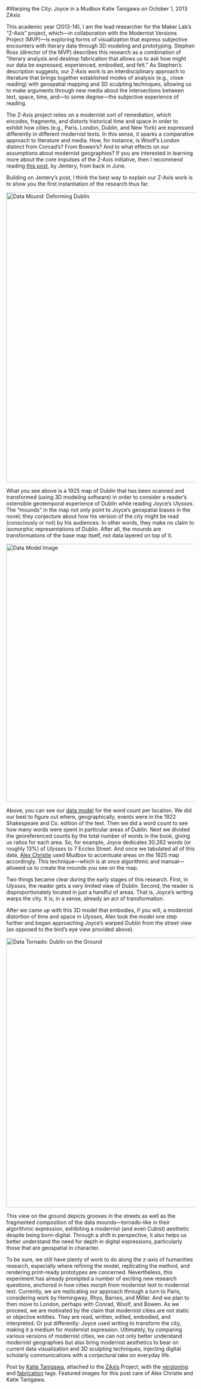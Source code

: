 #Warping the City: Joyce in a Mudbox
Katie Tanigawa on October 1, 2013   ZAxis 

<p>This academic year (2013-14), I am the lead researcher for the Maker Lab&#8217;s &#8220;Z-Axis&#8221; project, which&#8212;in collaboration with the Modernist Versions Project (MVP)&#8212;is exploring forms of visualization that express subjective encounters with literary data through 3D modeling and prototyping. Stephen Ross (director of the MVP) describes this research as a combination of &#8220;literary analysis and desktop fabrication that allows us to ask how might our data be expressed, experienced, embodied, and felt.&#8221; As Stephen&#8217;s description suggests, our Z-Axis work is an interdisciplinary approach to literature that brings together established modes of analysis (e.g., close reading) with geospatial mapping and 3D sculpting techniques, allowing us to make arguments through new media about the intersections between text, space, time, and&#8212;to some degree&#8212;the subjective experience of reading.</p>
<p>The Z-Axis project relies on a modernist sort of remediation, which encodes, fragments, and distorts historical time and space in order to exhibit how cities (e.g., Paris, London, Dublin, and New York) are expressed differently in different modernist texts. In this sense, it sparks a comparative approach to literature and media. <span class="pullquote">How, for instance, is Woolf&#8217;s London distinct from Conrad&#8217;s? From Bowen&#8217;s?</span> And to what effects on our assumptions about modernist geographies? If you are interested in learning more about the core impulses of the Z-Axis initiative, then I recommend reading <a title="learn more" href="http://maker.uvic.ca/zposter/">this post</a>, by Jentery, from back in June.</p>
<p>Building on Jentery&#8217;s post, I think the best way to explain our Z-Axis work is to show you the first instantiation of the research thus far.</p>
<p><a href="http://maker.uvic.ca/wp-content/uploads/2013/10/datamound.png"><img class="alignnone size-full wp-image-3653" alt="Data Mound: Deforming Dublin" src="http://maker.uvic.ca/wp-content/uploads/2013/10/datamound.png" width="1150" height="773" /></a></p>
<p>What you see above is a 1925 map of Dublin that has been scanned and transformed (using 3D modeling software) in order to consider a reader’s ostensible geotemporal experience of Dublin while reading Joyce’s <em>Ulysses</em>. The &#8220;mounds&#8221; in the map not only point to Joyce&#8217;s geospatial biases in the novel; they conjecture about how his version of the city might be read (consciously or not) by his audiences. In other words, they make no claim to isomorphic representations of Dublin. After all, the mounds are <span class="pullquote">transformations of the base map itself, not data layered on top of it</span>.</p>
<p><a href="http://maker.uvic.ca/wp-content/uploads/2013/10/datamodelimage.png"><img class="alignnone size-full wp-image-3654" alt="Data Model Image" src="http://maker.uvic.ca/wp-content/uploads/2013/10/datamodelimage.png" width="1150" height="688" /></a></p>
<p>Above, you can see our <a title="Data Model for Ulysses" href="https://github.com/uvicmakerlab/zaxis/blob/master/ulyssesdatamodel.xlsx" target="_blank">data model</a> for the word count per location. We did our best to figure out where, geographically, events were in the 1922 Shakespeare and Co. edition of the text. Then we did a word count to see how many words were spent in particular areas of Dublin. Next we divided the georeferenced counts by the total number of words in the book, giving us ratios for each area. So, for example, Joyce dedicates 30,262 words (or roughly 13%) of <em>Ulysses </em><em>to</em> 7 Eccles Street. And once we tabulated all of this data, <a title="learn more" href="http://maker.uvic.ca/author/alex/">Alex Christie</a> used Mudbox to accentuate areas on the 1925 map accordingly. This technique&#8212;which is at once algorithmic and manual&#8212;allowed us to create the mounds you see on the map.</p>
<p>Two things became clear during the early stages of this research. First, in <em>Ulysses</em>, the reader gets a very limited view of Dublin. Second, the reader is disproportionately located in just a handful of areas. That is, <span class="pullquote">Joyce&#8217;s writing warps the city.</span> It is, in a sense, already an act of transformation.</p>
<p>After we came up with this 3D model that embodies, if you will, a modernist distortion of time and space in <em>Ulysses</em>, Alex took the model one step further and began approaching Joyce&#8217;s warped Dublin from the street view (as opposed to the bird&#8217;s eye view provided above).</p>
<p><a href="http://maker.uvic.ca/wp-content/uploads/2013/10/datatorando.png"><img class="alignnone size-full wp-image-3655" alt="Data Tornado: Dublin on the Ground" src="http://maker.uvic.ca/wp-content/uploads/2013/10/datatorando.png" width="1150" height="719" /></a></p>
<p>This view on the ground depicts grooves in the streets as well as the fragmented composition of the data mounds&#8212;tornado-like in their algorithmic expression, exhibiting a modernist (and even Cubist) aesthetic despite being born-digital. Through a shift in perspective, it also helps us better understand the need for depth in digital expressions, particularly those that are geospatial in character.</p>
<p>To be sure, we still have plenty of work to do along the z-axis of humanities research, especially where refining the model, replicating the method, and rendering print-ready prototypes are concerned. Nevertheless, this experiment has already prompted a number of exciting new research questions, anchored in how cities morph from modernist text to modernist text. Currently, we are replicating our approach through a turn to Paris, considering work by Hemingway, Rhys, Barnes, and Miller. And we plan to then move to London, perhaps with Conrad, Woolf, and Bowen. As we proceed, we are motivated by the claim that modernist cities are not static or objective entities. They are read, written, edited, embodied, and interpreted. Or put differently: Joyce used writing to transform the city, making it a medium for modernist expression. Ultimately, by comparing various versions of modernist cities, we can not only better understand modernist geographies but also <span class="pullquote">bring modernist aesthetics to bear on current data visualization and 3D sculpting techniques</span>, injecting digital scholarly communications with a conjectural take on everyday life.</p>
<p>Post by <a href="http://maker.uvic.ca/author/katie/">Katie Tanigawa</a>, attached to the <a href="http://maker.uvic.ca/category/zaxis/">ZAxis</a> Project, with the <a title="learn more" href="http://maker.uvic.ca/tag/versioning/">versioning</a> and <a title="learn more" href="http://maker.uvic.ca/tag/fabrication/">fabrication</a> tags. Featured images for this post care of Alex Christie and Katie Tanigawa.</p>
